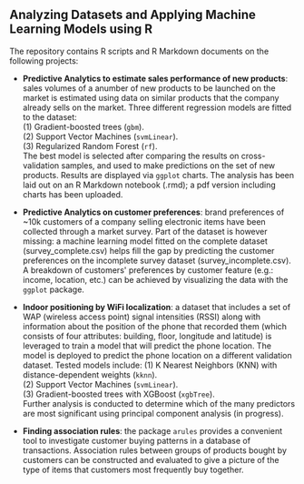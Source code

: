 ## Analyzing Datasets and Applying Machine Learning Models using R
The repository contains R scripts and R Markdown documents on the following projects:   


* __Predictive Analytics to estimate sales performance of new products__: sales volumes of a anumber of new products to be launched on the market is estimated using data on similar products that the company already sells on the market. Three different regression models are fitted to the dataset:   
  (1) Gradient-boosted trees (`gbm`).   
  (2) Support Vector Machines (`svmLinear`).   
  (3) Regularized Random Forest (`rf`).   
The best model is selected after comparing the results on cross-validation samples, and used to make predictions on the set of new products. Results are displayed via `ggplot` charts. The analysis has been laid out on an R Markdown notebook (.rmd); a pdf version including charts has been uploaded.   

* __Predictive Analytics on customer preferences__: brand preferences of ~10k customers of a company selling electronic items have been collected through a market survey. Part of the dataset is however missing: a machine learning model fitted on the complete dataset (survey_complete.csv) helps fill the gap by predicting the customer preferences on the incomplete survey dataset (survey_incomplete.csv). A breakdown of customers' preferences by customer feature (e.g.: income, location, etc.) can be achieved by visualizing the data with the `ggplot` package.  

* __Indoor positioning by WiFi localization__: a dataset that includes a set of WAP (wireless access point) signal intensities (RSSI) along with information about the position of the phone that recorded them (which consists of four attributes: building, floor, longitude and latitude) is leveraged to train a model that will predict the phone location. The model is deployed to predict the phone location on a different validation dataset. Tested models include: 
  (1) K Nearest Neighbors (KNN) with distance-dependent weights (`kknn`).  
  (2) Support Vector Machines (`svmLinear`).   
  (3) Gradient-boosted trees with XGBoost (`xgbTree`).   
 Further analysis is conducted to determine which of the many predictors are most significant using principal component analysis (in progress). 

* __Finding association rules__: the package `arules` provides a convenient tool to investigate customer buying patterns in a database of transactions. Association rules between groups of products bought by customers can be constructed and evaluated to give a picture of the type of items that customers most frequently buy together. 
